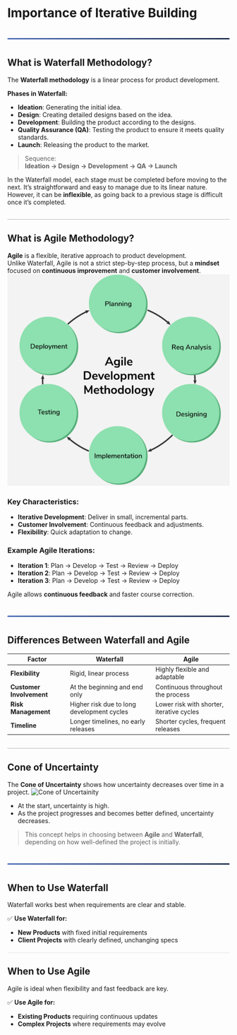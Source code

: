 <style>
  hr.section-break {
    border: none;
    height: 3px;
    background: linear-gradient(to right, #4b6cb7, #182848);
    margin: 40px 0;
    border-radius: 2px;
  }

  hr.topic-divider {
    border: none;
    height: 1.5px;
    background-color: #888;
    margin: 30px 0;
    opacity: 0.6;
  }

  hr.soft-line {
    border: none;
    height: 1px;
    background-color: #ccc;
    margin: 20px 0;
    opacity: 0.5;
  }
</style>

# Importance of Iterative Building

<hr class="section-break">

## What is Waterfall Methodology?

The **Waterfall methodology** is a linear process for product development.

**Phases in Waterfall:**

- **Ideation**: Generating the initial idea.  
- **Design**: Creating detailed designs based on the idea.  
- **Development**: Building the product according to the designs.  
- **Quality Assurance (QA)**: Testing the product to ensure it meets quality standards.  
- **Launch**: Releasing the product to the market.

> Sequence:  
**Ideation → Design → Development → QA → Launch**

In the Waterfall model, each stage must be completed before moving to the next. It’s straightforward and easy to manage due to its linear nature.  
However, it can be **inflexible**, as going back to a previous stage is difficult once it’s completed.

<hr class="topic-divider">

## What is Agile Methodology?

**Agile** is a flexible, iterative approach to product development.  
Unlike Waterfall, Agile is not a strict step-by-step process, but a **mindset** focused on **continuous improvement** and **customer involvement**.
![Agile Methodology](Images/agile.png)

### Key Characteristics:

- **Iterative Development**: Deliver in small, incremental parts.  
- **Customer Involvement**: Continuous feedback and adjustments.  
- **Flexibility**: Quick adaptation to change.

### Example Agile Iterations:

- **Iteration 1**: Plan → Develop → Test → Review → Deploy  
- **Iteration 2**: Plan → Develop → Test → Review → Deploy  
- **Iteration 3**: Plan → Develop → Test → Review → Deploy  

Agile allows **continuous feedback** and faster course correction.

<hr class="section-break">

## Differences Between Waterfall and Agile

| **Factor**              | **Waterfall**                                | **Agile**                                         |
|------------------------|----------------------------------------------|--------------------------------------------------|
| **Flexibility**         | Rigid, linear process                        | Highly flexible and adaptable                   |
| **Customer Involvement**| At the beginning and end only                | Continuous throughout the process               |
| **Risk Management**     | Higher risk due to long development cycles   | Lower risk with shorter, iterative cycles       |
| **Timeline**            | Longer timelines, no early releases          | Shorter cycles, frequent releases               |

<hr class="topic-divider">

## Cone of Uncertainty

The **Cone of Uncertainty** shows how uncertainty decreases over time in a project.
![Cone of Uncertainity](cou.png)

- At the start, uncertainty is high.
- As the project progresses and becomes better defined, uncertainty decreases.

> This concept helps in choosing between **Agile** and **Waterfall**, depending on how well-defined the project is initially.

<hr class="section-break">

## When to Use Waterfall

Waterfall works best when requirements are clear and stable.

✅ **Use Waterfall for:**

- **New Products** with fixed initial requirements  
- **Client Projects** with clearly defined, unchanging specs

<hr class="soft-line">

## When to Use Agile

Agile is ideal when flexibility and fast feedback are key.

✅ **Use Agile for:**

- **Existing Products** requiring continuous updates  
- **Complex Projects** where requirements may evolve

